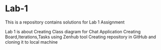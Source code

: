 # Lab-1

This is a repository contains solutions for Lab 1 Assignment

Lab 1 is about 
  Creating Class diagram for Chat Application
  Creating Board,Iterations,Tasks using Zenhub tool
  Creating repository in GitHub and cloning it to local machine

